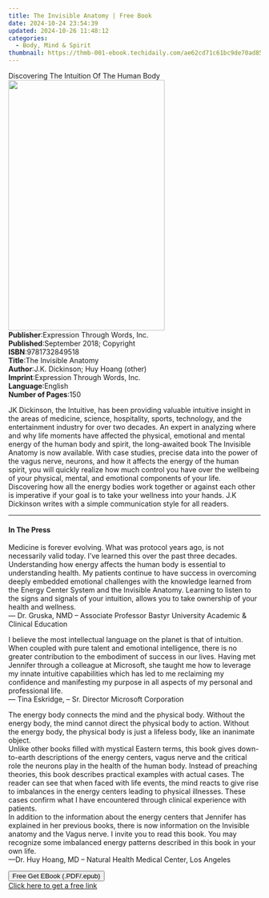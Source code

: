 ```yaml
---
title: The Invisible Anatomy | Free Book
date: 2024-10-24 23:54:39
updated: 2024-10-26 11:48:12
categories:
  - Body, Mind & Spirit
thumbnail: https://thmb-001-ebook.techidaily.com/ae62cd71c61bc9de70ad852aa707ea8bf7c15f5fc1f83c8c1a74b70f6f0d3c07.jpg
---
```

<main id="book-container">
  <div class="flex flex-col">
    <div class="book-brief flex-1 py-6 px-4 sm:p-6 md:py-10 md:px-8">
      <!-- brief-->
      <div class="book-brief-main">
        Discovering The Intuition Of The Human Body
      </div>
    </div>
    <div
      class="book-meta-info flex-1 grid gap-4 col-start-1 col-end-3 row-start-1 sm:mb-6 sm:grid-cols-4 lg:gap-6 lg:col-start-2 lg:row-end-6 lg:row-span-6 lg:mb-0"
    >
      <div
        class="book-meta-info-left place-content-center mt-4 p-4 text-sm leading-6 col-start-2 col-span-2 dark:text-slate-400"
      >
        <img
          class="w-full h-500 object-cover rounded-lg sm:h-255 sm:col-span-2 lg:col-span-full"
          src="https://img-001-ebook.techidaily.com/07df63d4c39a35b2960d3f9fa986127047db8867de8e7b971df4454601de3543.jpg"
          alt=""
          width="312"
          height="500"
        />
      </div>
      <div
        class="book-meta-info-right mt-2 col-start-1 row-start-2 col-span-3 self-center"
      >
        <!-- meta data  -->
        <div class="flex flex-col px-4 md:px-8">
          <div class="flex-1">
            <strong>Publisher</strong>:<span class="px-2"
              >Expression Through Words, Inc.</span
            >
          </div>
          <div class="flex-1">
            <strong>Published</strong>:<span class="px-2"
              >September 2018; Copyright</span
            >
          </div>
          <div class="flex-1">
            <strong>ISBN</strong>:<span class="px-2">9781732849518</span>
          </div>
          <div class="flex-1">
            <strong>Title</strong>:<span class="px-2"
              >The Invisible Anatomy</span
            >
          </div>
          <div class="flex-1">
            <strong>Author</strong>:<span class="px-2"
              >J.K. Dickinson; Huy Hoang (other)</span
            >
          </div>
          <div class="flex-1">
            <strong>Imprint</strong>:<span class="px-2"
              >Expression Through Words, Inc.</span
            >
          </div>
          <div class="flex-1">
            <strong>Language</strong>:<span class="px-2">English</span>
          </div>
          <div class="flex-1">
            <strong>Number of Pages</strong>:<span class="px-2">150</span>
          </div>
        </div>
      </div>
    </div>
    <div class="book-description flex-1 py-6 px-4 sm:p-6 md:py-10 md:px-8">
      <div class="book-description-main">
        <div accordion-content="" id="description">
          <p>
            JK Dickinson, the Intuitive, has been providing valuable intuitive
            insight in the areas of medicine, science, hospitality, sports,
            technology, and the entertainment industry for over two decades. An
            expert in analyzing where and why life moments have affected the
            physical, emotional and mental energy of the human body and spirit,
            the long-awaited book The Invisible Anatomy is now available. With
            case studies, precise data into the power of the vagus nerve,
            neurons, and how it affects the energy of the human spirit,&nbsp;you
            will quickly realize how much control you have over the wellbeing of
            your physical, mental, and emotional components&nbsp;of
            your&nbsp;life. Discovering how all the energy bodies work together
            or against each other is imperative if your goal is to take your
            wellness into your hands. J.K Dickinson writes with a simple
            communication style for all readers.
          </p>
        </div>
      </div>
    </div>
    <div class="book-excerpts flex-1 py-6 px-4 sm:p-6 md:py-10 md:px-8">
      <!-- excerpts-->
      <div class="book-excerpts-main">
        <hr />
        <h4 class="placeholder placeholder-heading">
          <span>In The Press</span>
        </h4>
        <p></p>
        <p>
          Medicine is forever evolving. What was protocol years ago, is not
          necessarily valid today. I’ve learned this over the past three
          decades. Understanding how energy affects the human body is essential
          to understanding health. My patients continue to have success in
          overcoming deeply embedded emotional challenges with the knowledge
          learned from the Energy Center System and the Invisible Anatomy.
          Learning to listen to the signs and signals of your intuition, allows
          you to take ownership of your health and wellness.<br />— Dr. Gruska,
          NMD – Associate Professor Bastyr University Academic &amp; Clinical
          Education
        </p>
        <p>
          I believe the most intellectual language on the planet is that of
          intuition. When coupled with pure talent and emotional intelligence,
          there is no greater contribution to the embodiment of success in our
          lives. Having met Jennifer through a colleague at Microsoft, she
          taught me how to leverage my innate intuitive capabilities which has
          led to me reclaiming my confidence and manifesting my purpose in all
          aspects of my personal and professional life.<br />— Tina Eskridge, –
          Sr. Director Microsoft Corporation
        </p>
        <p>
          The energy body connects the mind and the physical body. Without the
          energy body, the mind cannot direct the physical body to action.
          Without the energy body, the physical body is just a lifeless body,
          like an inanimate object.<br />Unlike other books filled with mystical
          Eastern terms, this book gives down-to-earth descriptions of the
          energy centers, vagus nerve and the critical role the neurons play in
          the health of the human body. Instead of preaching theories, this book
          describes practical examples with actual cases. The reader can see
          that when faced with life events, the mind reacts to give rise to
          imbalances in the energy centers leading to physical illnesses. These
          cases confirm what I have encountered through clinical experience with
          patients.<br />In addition to the information about the energy centers
          that Jennifer has explained in her previous books, there is now
          information on the Invisible anatomy and the Vagus nerve. I invite you
          to read this book. You may recognize some imbalanced energy patterns
          described in this book in your own life.<br />—Dr. Huy Hoang, MD –
          Natural Health Medical Center, Los Angeles
        </p>
        <p></p>
      </div>
    </div>
    <div
      class="book-about-author flex-1 py-6 px-4 sm:p-6 md:py-10 md:px-8"
    ></div>
    <div class="book-free-get flex-1 py-6 px-4 sm:p-6 md:py-10 md:px-8">
      <button
        id="btn-free-get"
        class="bg-blue-500 hover:bg-blue-700 text-white font-bold py-2 px-4 rounded"
      >
        Free Get EBook (.PDF/.epub)
      </button>
      <div id="countdown-display" class="px-2 text-lg mt-2"></div>
      <a
        id="free-link"
        class="hidden bg-blue-500 hover:bg-blue-700 text-white font-bold py-2 px-4 rounded"
        href="https://www.ebooks.com/en-us/book/209870417/the-invisible-anatomy/j-k-dickinson/"
        target="_blank"
        >Click here to get a free link</a
      >
    </div>
    <script>
      let countdownTime = 0;
      let countdownInterval = null;
      document
        .getElementById('btn-free-get')
        .addEventListener('click', startCountdown);
      function startCountdown() {
        countdownTime = new Date().getTime() + 60000 * 3;
        countdownInterval = setInterval(updateCountdown, 1000);
        document.getElementById('btn-free-get').disabled = true;
        document
          .getElementById('btn-free-get')
          .classList.add('bg-gray-500', 'cursor-not-allowed');
      }
      function updateCountdown() {
        let currentTime = new Date().getTime();
        let timeLeft = countdownTime - currentTime;
        let secondsLeft = Math.floor(timeLeft / 1000);
        document.getElementById('countdown-display').innerHTML =
          `Remaining time: ${secondsLeft} seconds.`;
        if (secondsLeft <= 0) {
          clearInterval(countdownInterval);
          document.getElementById('btn-free-get').classList.add('hidden');
          document.getElementById('free-link').classList.remove('hidden');
          document.getElementById('countdown-display').innerHTML = '';
        }
      }
    </script>
  </div>
</main>
